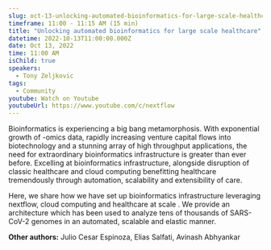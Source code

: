 ```yaml
---
slug: oct-13-unlocking-automated-bioinformatics-for-large-scale-healthcare
timeframe: 11:00 - 11:15 AM (15 min)
title: "Unlocking automated bioinformatics for large scale healthcare"
datetime: 2022-10-13T11:00:00.000Z
date: Oct 13, 2022
time: 11:00 AM
isChild: true
speakers:
  - Tony Zeljkovic
tags:
  - Community
youtube: Watch on Youtube
youtubeUrl: https://www.youtube.com/c/nextflow
---
```

Bioinformatics is experiencing a big bang metamorphosis. With exponential growth of -omics data, rapidly increasing venture capital flows into biotechnology and a stunning array of high throughput applications, the need for extraordinary bioinformatics infrastructure is greater than ever before. Excelling at bioinformatics infrastructure, alongside disruption of classic healthcare and cloud computing benefitting healthcare tremendously through automation, scalability and extensibility of care.

Here, we share how we have set up bioinformatics infrastructure leveraging nextflow, cloud computing and healthcare at scale . We provide an architecture which has been used to analyze tens of thousands of  SARS-CoV-2 genomes in an automated, scalable and elastic manner.

**Other authors:** Julio Cesar Espinoza, Elias Salfati, Avinash Abhyankar
